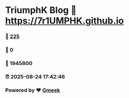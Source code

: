 # TriumphK Blog :link: https://7r1UMPHK.github.io 
### :page_facing_up: [225](https://7r1UMPHK.github.io/tag.html) 
### :speech_balloon: 0 
### :hibiscus: 1945800 
### :alarm_clock: 2025-08-24 17:42:46 
### Powered by :heart: [Gmeek](https://github.com/Meekdai/Gmeek)
